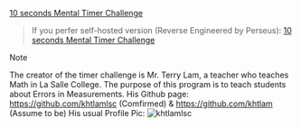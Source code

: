 [10 seconds Mental Timer Challenge](https://script.google.com/a/macros/lsc.hk/s/AKfycbywa7P1yzVcLIEldZe_FsdkuEk9tL7KWqtWzChc-4hZAW1yuT-2jrD0XQpYEx6mXu5r/exec?authuser=0) 
> If you perfer self-hosted version (Reverse Engineered by Perseus): [10 seconds Mental Timer Challenge](/assets/files/10sTimer.html)

> [!NOTE]
> The creator of the timer challenge is Mr. Terry Lam, a teacher who teaches Math in La Salle College.
> The purpose of this program is to teach students about Errors in Measurements.
> His Github page: https://github.com/khtlamlsc (Comfirmed) & https://github.com/khtlam (Assume to be)
> His usual Profile Pic:
> ![khtlamlsc](https://github.com/user-attachments/assets/03a01e34-49f7-4a72-8053-c0535d2ac143)